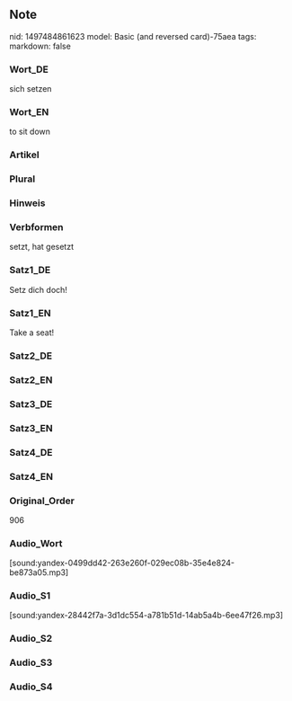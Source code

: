 ## Note
nid: 1497484861623
model: Basic (and reversed card)-75aea
tags: 
markdown: false

### Wort_DE
sich setzen

### Wort_EN
to sit down

### Artikel


### Plural


### Hinweis


### Verbformen
setzt, hat gesetzt

### Satz1_DE
Setz dich doch!

### Satz1_EN
Take a seat!

### Satz2_DE


### Satz2_EN


### Satz3_DE


### Satz3_EN


### Satz4_DE


### Satz4_EN


### Original_Order
906

### Audio_Wort
[sound:yandex-0499dd42-263e260f-029ec08b-35e4e824-be873a05.mp3]

### Audio_S1
[sound:yandex-28442f7a-3d1dc554-a781b51d-14ab5a4b-6ee47f26.mp3]

### Audio_S2


### Audio_S3


### Audio_S4

